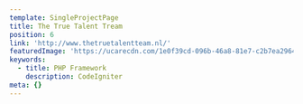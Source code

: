 ```yaml
---
template: SingleProjectPage
title: The True Talent Tream
position: 6
link: 'http://www.thetruetalentteam.nl/'
featuredImage: 'https://ucarecdn.com/1e0f39cd-096b-46a8-81e7-c2b7ea296454/'
keywords:
  - title: PHP Framework
    description: CodeIgniter
meta: {}
---
```

